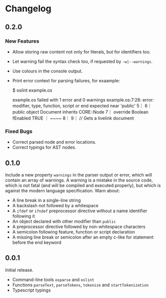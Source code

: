 # Changelog

## 0.2.0

### New Features

* Allow storing raw content not only for literals, but for identifiers too.
* Let warning fail the syntax check too, if requested by `-w|--warnings`.
* Use colours in the console output.
* Print error context for parsing failures, for exaample:

    $ oslint example.os

    example.os failed with 1 error and 0 warnings
    example.os:7:28: error: modifier, type, function, script or end expected near 'public'
     5｜
     6｜ public object Document inherits CORE::Node
     7｜  override Boolean fEnabled TRUE
      ｜                            ~~~~
     8｜
     9｜  // Gets a livelink document

### Fixed Bugs

* Correct parsed node and error locations.
* Correct typings for AST nodes.

## 0.1.0

Include a new property `warnings` in the parser output or error, which will contain an array of warnings. A warning is a mistake in the source code, which is not fatal (and will be compiled and executed properly), but which is against the modern language specification. Warn  about:

* A line break in a single-line string
* A backslash not followed by a whitespace
* A `ifdef` or `ifndef` preprocessor directive without a name identifier following it
* An object declared with other modifier than `public`
* A preprocessor directive followed by non-whitespace characters
* A semicolon following feature, function or script declaration
* A missing line break or semicolon after an empty c-like for statement before the end keyword

## 0.0.1

Initial release.

* Command-line tools `osparse` and `oslint`
* Functions `parseText`, `parseTokens`, `tokenize` and `startTokenization`
* Typescript typings
